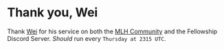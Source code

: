 # Thank you, Wei

Thank [Wei](https://github.com/wei) for his service on both the [MLH Community](https://discord.mlh.io) and the Fellowship Discord Server.
*Should* run every `Thursday at 2315 UTC`.
